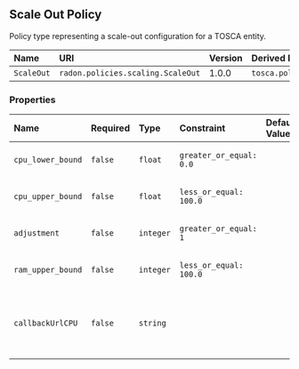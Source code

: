 ## Scale Out Policy

Policy type representing a scale-out configuration for a TOSCA entity.

| Name       | URI                               | Version | Derived From             |
| :--------- | :-------------------------------- | :------ | :----------------------- |
| `ScaleOut` | `radon.policies.scaling.ScaleOut` | 1.0.0   | `tosca.policies.Scaling` |

### Properties

| Name              | Required | Type      | Constraint              | Default Value | Description                                        |
| :---------------- | :------- | :-------- | :---------------------- | :------------ | :------------------------------------------------- |
| `cpu_lower_bound` | `false`  | `float`   | `greater_or_equal: 0.0` |               | The lower bound for the CPU                        |
| `cpu_upper_bound` | `false`  | `float`   | `less_or_equal: 100.0`  |               | The upper bound for the CPU                        |
| `adjustment`      | `false`  | `integer` | `greater_or_equal: 1`   |               | The amount by which to scale                       |
| `ram_upper_bound` | `false`  | `integer` | `less_or_equal: 100.0`  |               | The upper bound for the RAM                        |
| `callbackUrlCPU`  | `false`  | `string`  |                         |               | URL that nadles the scaling request in xOpera SaaS |
